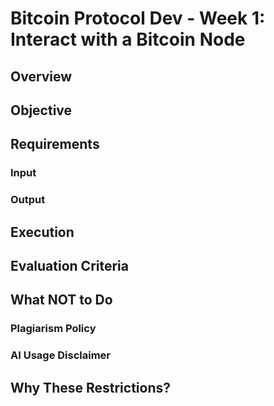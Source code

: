 # Bitcoin Protocol Dev - Week 1: Interact with a Bitcoin Node

## Overview

## Objective

## Requirements
### Input

### Output

## Execution

## Evaluation Criteria

## What NOT to Do

### Plagiarism Policy
### AI Usage Disclaimer

## Why These Restrictions?